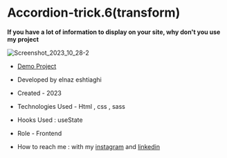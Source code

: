 # Accordion-trick.6(transform)
**If you have a lot of information to display on your site, why don't you use my project**

![Screenshot_2023_10_28-2](https://github.com/elnaz-eshtiaghi/trick.6-transform-/assets/146030206/1725456b-1018-41e8-8773-1400c45c9129)
- [Demo Project]( https://elnaz-eshtiaghi.github.io/trick.6-transform-/)

- Developed by elnaz eshtiaghi

- Created - 2023

- Technologies Used - Html , css , sass

- Hooks Used : useState 

- Role - Frontend

- How to reach me : with my [instagram](https://www.instagram.com/elnaz_eshtiaghi) and [linkedin](https://www.linkedin.com/in/elnaz-eshtiaghi-936832290/)
